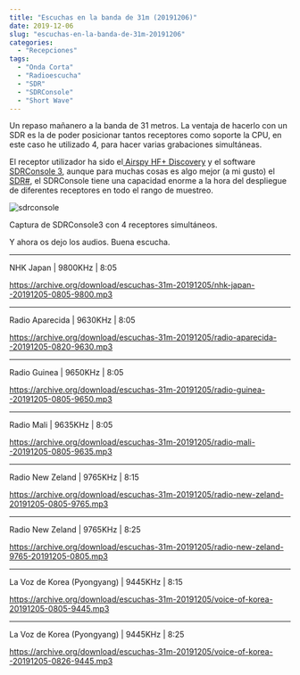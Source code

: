 ```yaml
---
title: "Escuchas en la banda de 31m (20191206)"
date: 2019-12-06
slug: "escuchas-en-la-banda-de-31m-20191206"
categories:
  - "Recepciones"
tags:
  - "Onda Corta"
  - "Radioescucha"
  - "SDR"
  - "SDRConsole"
  - "Short Wave"
---
```


Un repaso mañanero a la banda de 31 metros. La ventaja de hacerlo con un SDR es la de poder posicionar tantos receptores como soporte la CPU, en este caso he utilizado 4, para hacer varias grabaciones simultáneas.

El receptor utilizador ha sido el[ Airspy HF+ Discovery](https://www.eb1tr.com/airspy-hf-discovery/) y el software [SDRConsole 3](https://www.sdr-radio.com/), aunque para muchas cosas es algo mejor (a mi gusto) el [SDR#](https://airspy.com/download/), el SDRConsole tiene una capacidad enorme a la hora del despliegue de diferentes receptores en todo el rango de muestreo.

![sdrconsole](https://www.eb1tr.com/wp-content/uploads/2019/12/sdrconsole-1024x307.png)

Captura de SDRConsole3 con 4 receptores simultáneos.

Y ahora os dejo los audios. Buena escucha.

* * *

NHK Japan | 9800KHz | 8:05

<https://archive.org/download/escuchas-31m-20191205/nhk-japan--20191205-0805-9800.mp3>

* * *

Radio Aparecida | 9630KHz | 8:05

<https://archive.org/download/escuchas-31m-20191205/radio-aparecida--20191205-0820-9630.mp3>

* * *

Radio Guinea | 9650KHz | 8:05

<https://archive.org/download/escuchas-31m-20191205/radio-guinea--20191205-0805-9650.mp3>

* * *

Radio Mali | 9635KHz | 8:05

<https://archive.org/download/escuchas-31m-20191205/radio-mali--20191205-0805-9635.mp3>

* * *

Radio New Zeland | 9765KHz | 8:15

<https://archive.org/download/escuchas-31m-20191205/radio-new-zeland-20191205-0805-9765.mp3>

* * *

Radio New Zeland | 9765KHz | 8:25

<https://archive.org/download/escuchas-31m-20191205/radio-new-zeland-9765-20191205-0805.mp3>

* * *

La Voz de Korea (Pyongyang) | 9445KHz | 8:15

<https://archive.org/download/escuchas-31m-20191205/voice-of-korea-20191205-0805-9445.mp3>

* * *

La Voz de Korea (Pyongyang) | 9445KHz | 8:25

<https://archive.org/download/escuchas-31m-20191205/voice-of-korea--20191205-0826-9445.mp3>
